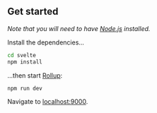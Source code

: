 ## Get started

*Note that you will need to have [Node.js](https://nodejs.org) installed.*

Install the dependencies...

```bash
cd svelte
npm install
```

...then start [Rollup](https://rollupjs.org):

```bash
npm run dev
```

Navigate to [localhost:9000](http://localhost:9000).